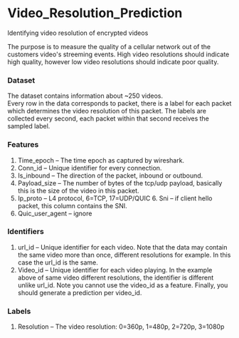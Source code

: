 # Video_Resolution_Prediction
Identifying video resolution of encrypted videos

The purpose is to measure the quality of a cellular network out of the customers video's streeming events. 
High video resolutions should indicate high quality, however low video resolutions should indicate poor quality. 

### Dataset 
The dataset contains information about ~250 videos.  
Every row in the data corresponds to packet, there is a label for each packet which determines the video resolution of this packet. The labels are collected every second, each packet within that second receives the sampled label. 

### Features 
1. Time_epoch – The time epoch as captured by wireshark. 
2. Conn_id – Unique identifier for every connection. 
3. Is_inbound – The direction of the packet, inbound or outbound. 
4. Payload_size – The number of bytes of the tcp/udp payload, basically this is the size of the video in this packet.
5. Ip_proto – L4 protocol, 6=TCP, 17=UDP/QUIC 6. Sni – if client hello packet, this column contains the SNI. 
7. Quic_user_agent – ignore 
### Identifiers 
1. url_id – Unique identifier for each video. Note that the data may contain the same video more than once, different resolutions for example. In this case the url_id is the same.
2. Video_id – Unique identifier for each video playing. In the example above of same video different resolutions, the identifier is different unlike url_id. Note you cannot use the video_id as a feature. Finally, you should generate a prediction per video_id. 

### Labels 
1. Resolution – The video resolution: 0=360p, 1=480p, 2=720p, 3=1080p 
